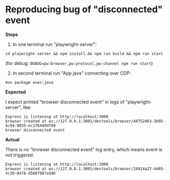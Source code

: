 # Reproducing bug of "disconnected" event
**Steps**
1. In one terminal run "playwright-server":

```
cd playwright-server && npm install && npm run build && npm run start
```

(for debug: `DEBUG=pw:browser,pw:protocol,pw:channel npm run start`)

2. In second terminal run "App.java" connecting over CDP:

```
mvn package exec:java
```

**Expected**

I expect printed "browser disconnected event" in logs of "playwright-server", like:
```
Express is listening at http://localhost:3000
browser created at ws://127.0.0.1:3001/devtools/browser/44752463-3b05-4c94-9035-ec1f6449df69
browser disconnected event
```

**Actual**

There is no "browser disconnected event" log entry, which means event is not triggered.
```
Express is listening at http://localhost:3000
browser created at ws://127.0.0.1:3001/devtools/browser/24914a27-4d65-4c30-8476-d560f087a596
```
